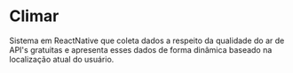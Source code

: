 # Climar
Sistema em ReactNative que coleta dados a respeito da qualidade do ar de API's gratuitas e apresenta esses dados de forma dinâmica baseado na localização atual do usuário.
